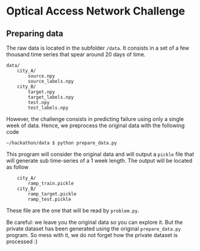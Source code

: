 # Optical Access Network Challenge

## Preparing data

The raw data is located in the subfolder `/data`. It consists in a set of a few thousand time series that spear around 20 days of time.

```
data/
    city_A/
        source.npy
        source_labels.npy
    city_B/
        target.npy
        target_labels.npy
        test.npy
        test_labels.npy
```

However, the challenge consists in predicting failure using only a single week of data.
Hence, we preprocess the original data with the following code
```
~/hackathon/data $ python prepare_data.py
```
This program will consider the original data and will output a `pickle` file that will generate sub time-series of a 1 week length.
The output will be located as follow
```data/
    city_A/
        ramp_train.pickle
    city_B/
        ramp_target.pickle
        ramp_test.pickle
```
These file are the one that will be read by `problem.py`.

Be careful: we leave you the original data so you can explore it. But the private dataset has been generated using the original `prepare_data.py` program.
So mess with it, we do not forget how the private dataset is processed :)
